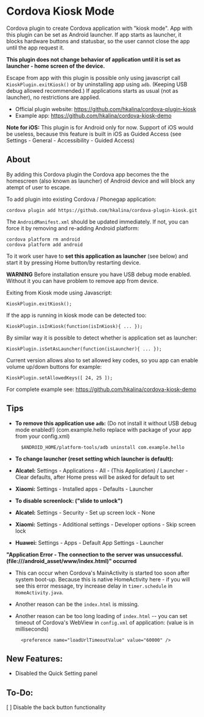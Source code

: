 Cordova Kiosk Mode
==================

Cordova plugin to create Cordova application with "kiosk mode".
App with this plugin can be set as Android launcher.
If app starts as launcher, it blocks hardware buttons and statusbar,
so the user cannot close the app until the app request it.

**This plugin does not change behavior of application until it is set as launcher - home screen of the device.**

Escape from app with this plugin is possible only using javascript call `KioskPlugin.exitKiosk()`
or by uninstalling app using `adb`. (Keeping USB debug allowed recommended.)
If applications starts as usual (not as launcher), no restrictions are applied.

* Official plugin website: https://github.com/hkalina/cordova-plugin-kiosk
* Example app: https://github.com/hkalina/cordova-kiosk-demo

**Note for iOS:** This plugin is for Android only for now. Support of iOS would be useless, because this feature is built in iOS as Guided Access (see Settings - General - Accessibility - Guided Access)

About
-----

By adding this Cordova plugin the Cordova app becomes the the homescreen (also known as launcher) of Android device and will block any atempt of user to escape.

To add plugin into existing Cordova / Phonegap application:

    cordova plugin add https://github.com/hkalina/cordova-plugin-kiosk.git

The `AndroidManifest.xml` should be updated immediately. If not, you can force it by removing and re-adding Android platform:

    cordova platform rm android
    cordova platform add android

To it work user have to **set this application as launcher** (see below) and start it by pressing Home button/by restarting device.

**WARNING** Before installation ensure you have USB debug mode enabled. Without it you can have problem to remove app from device.

Exiting from Kiosk mode using Javascript:

    KioskPlugin.exitKiosk();

If the app is running in kiosk mode can be detected too:

    KioskPlugin.isInKiosk(function(isInKiosk){ ... });

By similar way it is possible to detect whether is application set as launcher:

    KioskPlugin.isSetAsLauncher(function(isLauncher){ ... });

Current version allows also to set allowed key codes, so you app can enable volume up/down buttons for example:

    KioskPlugin.setAllowedKeys([ 24, 25 ]);

For complete example see: https://github.com/hkalina/cordova-kiosk-demo

Tips
----

* **To remove this application use `adb`:** (Do not install it without USB debug mode enabled!) (com.example.hello replace with package of your app from your config.xml)

        $ANDROID_HOME/platform-tools/adb uninstall com.example.hello

* **To change launcher (reset setting which launcher is default):**
 * **Alcatel:** Settings - Applications - All - (This Application) / Launcher - Clear defaults, after Home press will be asked for default to set
 * **Xiaomi:** Settings - Installed apps - Defaults - Launcher

* **To disable screenlock: ("slide to unlock")**
 * **Alcatel:** Settings - Security - Set up screen lock - None
 * **Xiaomi:** Settings - Additional settings - Developer options - Skip screen lock
 * **Huawei:** Settings - Apps - Default App Settings - Launcher

**"Application Error - The connection to the server was unsuccessful. (file:///android_asset/www/index.html)" occurred**

* This can occur when Cordova's MainActivity is started too soon after system boot-up. Because this is native HomeActivity here - if you will see this error message, try increase delay in `timer.schedule` in `HomeActivity.java`.
* Another reason can be the `index.html` is missing.
* Another reason can be too long loading of `index.html` -- you can set timeout of Cordova's WebView in `config.xml` of application: (value is in milliseconds)

        <preference name="loadUrlTimeoutValue" value="60000" />
New Features:
----
* Disabled the Quick Setting panel

To-Do:
----
[ ] Disable the back button functionality 
